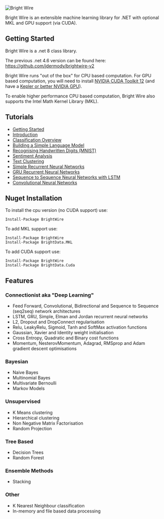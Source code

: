 <img src="http://www.jackdermody.net/image/bright-wire.png" alt="Bright Wire" style="max-height:144" />

Bright Wire is an extensible machine learning library for .NET with optional MKL and GPU support (via CUDA).

## Getting Started

Bright Wire is a .net 8 class library.

The previous .net 4.6 version can be found here: https://github.com/jdermody/brightwire-v2

Bright Wire runs "out of the box" for CPU based computation. For GPU based computation, you will need to install
[NVIDIA CUDA Toolkit 12](https://developer.nvidia.com/cuda-downloads) 
(and have a [Kepler or better NVIDIA GPU](https://en.wikipedia.org/wiki/CUDA#GPUs_supported)).

To enable higher performance CPU based computation, Bright Wire also supports the Intel Math Kernel Library (MKL).

## Tutorials

* [Getting Started](https://github.com/jdermody/brightwire/wiki/0.-Getting-Started)
* [Introduction](https://github.com/jdermody/brightwire/wiki/01.-Introduction)
* [Classification Overview](https://github.com/jdermody/brightwire/wiki/02.-Classification-Overview)
* [Building a Simple Language Model](https://github.com/jdermody/brightwire/wiki/03.-Generating-Text-with-Markov-Chains)
* [Recognising Handwritten Digits (MNIST)](https://github.com/jdermody/brightwire/wiki/04.-Recognising-Handwritten-Digits-(MNIST))
* [Sentiment Analysis](https://github.com/jdermody/brightwire/wiki/05.-Sentiment-Analysis)
* [Text Clustering](https://github.com/jdermody/brightwire/wiki/06.-Text-Clustering-Four-Ways)
* [Simple Recurrent Neural Networks](https://github.com/jdermody/brightwire/wiki/07.-Teaching-a-Recurrent-Neural-Net-Binary-Addition)
* [GRU Recurrent Neural Networks](https://github.com/jdermody/brightwire/wiki/08.-GRU-Recurrent-Neural-Networks)
* [Sequence to Sequence Neural Networks with LSTM](https://github.com/jdermody/brightwire/wiki/09.-Sequence-to-Sequence-with-LSTM)
* [Convolutional Neural Networks](https://github.com/jdermody/brightwire/wiki/10.-Convolutional-Neural-Networks)

## Nuget Installation

To install the cpu version (no CUDA support) use:

```
Install-Package BrightWire
```

To add MKL support use:

```
Install-Package BrightWire
Install-Package BrightData.MKL
```

To add CUDA support use:

```
Install-Package BrightWire
Install-Package BrightData.Cuda
```

## Features

### Connectionist aka "Deep Learning"
* Feed Forward, Convolutional, Bidirectional and Sequence to Sequence (seq2seq) network architectures
* LSTM, GRU, Simple, Elman and Jordan recurrent neural networks
* L2, Dropout and DropConnect regularisation
* Relu, LeakyRelu, Sigmoid, Tanh and SoftMax activation functions
* Gaussian, Xavier and Identity weight initialisation
* Cross Entropy, Quadratic and Binary cost functions
* Momentum, NesterovMomentum, Adagrad, RMSprop and Adam gradient descent optimisations

### Bayesian
* Naive Bayes
* Multinomial Bayes
* Multivariate Bernoulli
* Markov Models

### Unsupervised
* K Means clustering
* Hierarchical clustering
* Non Negative Matrix Factorisation
* Random Projection

### Tree Based
* Decision Trees
* Random Forest

### Ensemble Methods
* Stacking

### Other
* K Nearest Neighbour classification
* In-memory and file based data processing
